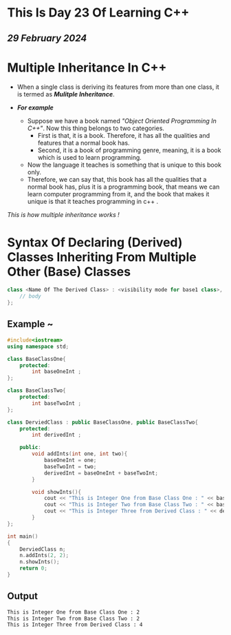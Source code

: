 # This Is Day 23 Of Learning C++
## *29 February 2024*

# Multiple Inheritance In C++
- When a single class is deriving its features from more than one class, it is termed as ***Mulitple Inheritance***.

- ***For example*** 
    - Suppose we have a book named *"Object Oriented Programming In C++"*. Now this thing belongs to two categories. 
        - First is that, it is a book. Therefore, it has all the qualities and features that a normal book has. 
        - Second, it is a book of programming genre, meaning, it is a book which is used to learn programming. 
    - Now the language it teaches is something that is unique to this book only. 
    - Therefore, we can say that, this book has all the qualities that a normal book has, plus it is a programming book, that means we can learn computer programming from it, and the book that makes it unique is that it teaches programming in c++ .

*This is how multiple inheritance works !*

# Syntax Of Declaring (Derived) Classes Inheriting From Multiple Other (Base) Classes

```cpp
class <Name Of The Derived Class> : <visibility mode for base1 class>, <visibility mode for base2 class>, .... <visibility mode for base 'n' class> {
    // body 
};
```

## Example ~

```cpp
#include<iostream>
using namespace std;

class BaseClassOne{
    protected:
        int baseOneInt ;
};

class BaseClassTwo{
    protected:
        int baseTwoInt ;
};

class DerviedClass : public BaseClassOne, public BaseClassTwo{
    protected:
        int derivedInt ;

    public:
        void addInts(int one, int two){
            baseOneInt = one;
            baseTwoInt = two;
            derivedInt = baseOneInt + baseTwoInt;
        }

        void showInts(){
            cout << "This is Integer One from Base Class One : " << baseOneInt << endl;
            cout << "This is Integer Two from Base Class Two : " << baseTwoInt << endl;
            cout << "This is Integer Three from Derived Class : " << derivedInt << endl;
        }
};

int main()
{
    DerviedClass n;
    n.addInts(2, 2);
    n.showInts();
    return 0;
}
```

## Output 

```cmd
This is Integer One from Base Class One : 2
This is Integer Two from Base Class Two : 2
This is Integer Three from Derived Class : 4
```